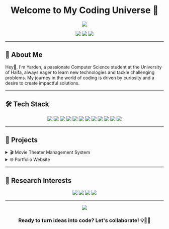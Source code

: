 <h1 align="center">Welcome to My Coding Universe 🚀</h1>

<p align="center">
  <img src="https://readme-typing-svg.herokuapp.com/?lines=Computer+Science+Student;Full-Stack+Developer;Always+learning+new+things&font=Fira%20Code&center=true&width=380&height=50">
</p>

<p align="center">
  <a href="mailto:yardene015@gmail.com"><img src="https://img.shields.io/badge/Email-D14836?style=for-the-badge&logo=gmail&logoColor=white"></a>
  <a href="https://www.linkedin.com/in/yardenitzhaky"><img src="https://img.shields.io/badge/LinkedIn-0077B5?style=for-the-badge&logo=linkedin&logoColor=white"></a>
  <a href="https://github.com/yardenitzhaky"><img src="https://img.shields.io/badge/GitHub-100000?style=for-the-badge&logo=github&logoColor=white"></a>
</p>

---

## 🧠 About Me

Hey👋, I'm Yarden, a passionate Computer Science student at the University of Haifa, always eager to learn new technologies and tackle challenging problems. My journey in the world of coding is driven by curiosity and a desire to create impactful solutions.

---

## 🛠️ Tech Stack

<p align="center">
  <img src="https://img.shields.io/badge/C-A8B9CC?style=for-the-badge&logo=c&logoColor=white">
  <img src="https://img.shields.io/badge/C++-00599C?style=for-the-badge&logo=c%2B%2B&logoColor=white">
  <img src="https://img.shields.io/badge/Python-3776AB?style=for-the-badge&logo=python&logoColor=white">
  <img src="https://img.shields.io/badge/Java-007396?style=for-the-badge&logo=java&logoColor=white">
  <img src="https://img.shields.io/badge/JavaScript-F7DF1E?style=for-the-badge&logo=javascript&logoColor=black">
  <img src="https://img.shields.io/badge/React-61DAFB?style=for-the-badge&logo=react&logoColor=black">
  <img src="https://img.shields.io/badge/Node.js-339933?style=for-the-badge&logo=node.js&logoColor=white">
  <img src="https://img.shields.io/badge/Linux-FCC624?style=for-the-badge&logo=linux&logoColor=black">
  <img src="https://img.shields.io/badge/MySQL-4479A1?style=for-the-badge&logo=mysql&logoColor=white">
  <img src="https://img.shields.io/badge/Git-F05032?style=for-the-badge&logo=git&logoColor=white">
  <img src="https://img.shields.io/badge/Docker-2496ED?style=for-the-badge&logo=docker&logoColor=white">
  <img src="https://img.shields.io/badge/Kubernetes-326CE5?style=for-the-badge&logo=kubernetes&logoColor=white">
</p>

---

## 🚀 Projects

<details>
<summary>🎬 Movie Theater Management System</summary>

A comprehensive JavaFX application for managing movie theaters.

- **Tech Stack:** Java, JavaFX, OCSF, MySQL
- **Features:** 
  - Client-server communication
  - Database management with ORM
  - User-friendly GUI
- **[View Project](https://github.com/danielbob32/TheaterManager)**

</details>

<details>
<summary>🌐 Portfolio Website</summary>

A responsive personal portfolio showcasing my projects and skills.

- **Tech Stack:** HTML5, CSS3, JavaScript.
- **Features:** 
  - Responsive design
  - Dynamic content loading
  - **[View Website](https://yardenitzhaky.github.io/Portfolio/)**

</details>

---

## 🔬 Research Interests

<p align="center">
  <img src="https://img.shields.io/badge/Application%20Development-009688?style=for-the-badge&logo=app-store&logoColor=white">
  <img src="https://img.shields.io/badge/Artificial%20Intelligence-FF6F00?style=for-the-badge&logo=ai&logoColor=white">
  <img src="https://img.shields.io/badge/Software%20Engineering-607D8B?style=for-the-badge&logo=hard-hat&logoColor=white">
  <img src="https://img.shields.io/badge/Web%20Development-4285F4?style=for-the-badge&logo=google-chrome&logoColor=white">
</p>

---

<p align="center">
  <img src="https://komarev.com/ghpvc/?username=yardenitzhaky&color=blueviolet&style=flat-square&label=Profile+Views">
</p>

<h3 align="center">Ready to turn ideas into code? Let's collaborate! 💡👨‍💻</h3>

